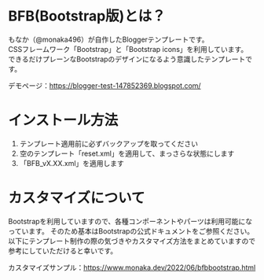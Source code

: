 # BFB(Bootstrap版)とは？
もなか（@monaka496）が自作したBloggerテンプレートです。  
CSSフレームワーク「Bootstrap」と「Bootstrap icons」を利用しています。  
できるだけプレーンなBootstrapのデザインになるよう意識したテンプレートです。  

デモページ：https://blogger-test-147852369.blogspot.com/

# インストール方法
1. テンプレート適用前に必ずバックアップを取ってください
2. 空のテンプレート「reset.xml」を適用して、まっさらな状態にします
3. 「BFB_vX.XX.xml」を適用します

# カスタマイズについて
Bootstrapを利用していますので、各種コンポーネントやパーツは利用可能になっています。
そのため基本はBootstrapの公式ドキュメントをご参照ください。
以下にテンプレート制作の際の気づきやカスタマイズ方法をまとめていますので参考にしていただけると幸いです。

カスタマイズサンプル：https://www.monaka.dev/2022/06/bfbbootstrap.html
